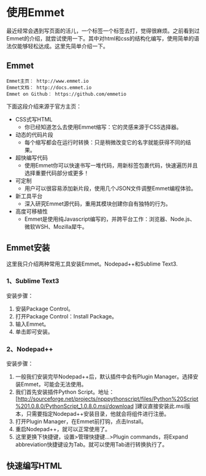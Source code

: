 # 使用Emmet

最近经常会遇到写页面的活儿，一个标签一个标签去打，觉得很麻烦。之前看到过Emmet的介绍，就尝试使用一下。其中对html和css的结构化编写，使用简单的语法仅能够轻松达成。这里先简单介绍一下。

## Emmet

	Emmet主页： http://www.emmet.io
	Emmet文档： http://docs.emmet.io
	Emmet on Github： https://github.com/emmetio

下面这段介绍来源于官方主页：

* CSS式写HTML
	* 你已经知道怎么去使用Emmet缩写：它的灵感来源于CSS选择器。
* 动态的代码片段
	* 每个缩写都会在运行时转换：只是稍微改变它的名字就能获得不同的结果。
* 超快编写代码
	* 使用Emmet你可以快速书写一堆代码，用新标签包裹代码，快速遍历并且选择重要代码部分或更多！
* 可定制
	* 用户可以很容易添加新片段，使用几个JSON文件调整Emmet编程体验。
* 新工具平台
	* 深入研究Emmet源代码，重用其模块创建你自有独特的行为。
* 高度可移植性
	* Emmet是使用纯Javascript编写的，并跨平台工作：浏览器、Node.js、微软WSH、Mozilla犀牛。

## Emmet安装

这里我只介绍两种常用工具安装Emmet。Nodepad++和Sublime Text3.

### 1、Sublime Text3

安装步骤：

1. 安装Package Control。
2. 打开Package Control：Install Package。
3. 输入Emmet。
4. 单击即可安装。

### 2、Nodepad++

安装步骤：

1. 一般我们安装完毕Nodepad++后，默认插件中会有Plugin Manager。选择安装Emmet，可能会无法使用。
2. 我们首先安装插件Python Script。地址：[http://sourceforge.net/projects/npppythonscript/files/Python%20Script%201.0.8.0/PythonScript_1.0.8.0.msi/download ]建议直接安装此.msi版本，只需要指定Nodepad++安装目录，他就会将组件进行注册。
3. 打开Plugin Manager，在Emmet前打钩，点击Install。
4. 重启Nodepad++，就可以正常使用了。
5. 这里更换下快捷键，设置>管理快捷键...>Plugin commands，将Expand abbreviation快捷键设为Tab。就可以使用Tab进行转换执行了。

## 快速编写HTML




